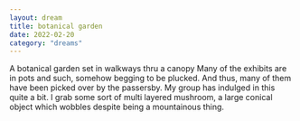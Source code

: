 ```yaml
---
layout: dream
title: botanical garden
date: 2022-02-20
category: "dreams"
---
```


A botanical garden set in walkways thru a canopy
Many of the exhibits are in pots and such, somehow begging to be plucked. And thus, many of them have been picked over by the passersby. My group has indulged in this quite a bit. I grab some sort of multi layered mushroom, a large conical object which wobbles despite being a mountainous thing.